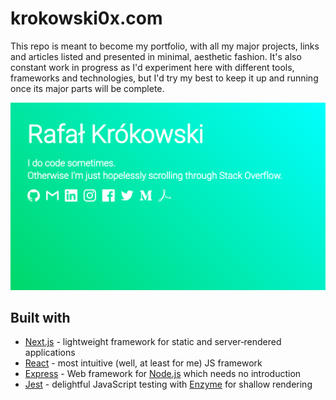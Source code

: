 # krokowski0x.com

This repo is meant to become my portfolio, with all my major projects, links and articles listed and presented in minimal, aesthetic fashion. It's also constant work in progress as I'd experiment here with different tools, frameworks and technologies, but I'd try my best to keep it up and running once its major parts will be complete.

![Portfolio screenshot](screenshot.png)

## Built with

- [Next.js](https://nextjs.org/) - lightweight framework for static and server‑rendered applications
- [React](https://reactjs.org/) - most intuitive (well, at least for me) JS framework 
- [Express](https://expressjs.com/) - Web framework for [Node.js](https://nodejs.org/en/) which needs no introduction
- [Jest](https://jestjs.io/) - delightful JavaScript testing with [Enzyme](https://github.com/airbnb/enzyme) for shallow rendering
